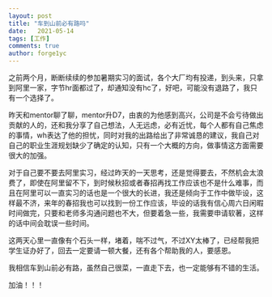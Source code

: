 ```yaml
---
layout: post
title: "车到山前必有路吗"
date:   2021-05-14
tags: [工作]
comments: true
author: forge1yc 
---
```


之前两个月，断断续续的参加暑期实习的面试，各个大厂均有投递，到头来，只拿到阿里一家，字节hr面都过了，却通知没有hc了，好吧，可能没有退路了，我只有一个选择了。

昨天和mentor聊了聊，mentor升D7，由衷的为他感到高兴，公司是不会亏待做出贡献的人的，还和我分享了自己想法，人无远虑，必有近忧，每个人都有自己焦虑的事情，wh表达了他的担忧，同时对我的出路给出了非常诚恳的建议，我自己对自己的职业生涯规划缺少了确定的认知，只有一个大概的方向，做事情这方面需要很大的加强。

对于自己要不要去阿里实习，经过昨天的一天思考，还是觉得要去，不然机会太浪费了，即使在阿里留不下，到时候秋招或者春招再找工作应该也不是什么难事，而且在阿里可以一直实习的话也是一个很大的长进，我还是倾向于工作中做毕设，这样最不济，来年的春招我也可以找到一份工作应该，毕设的话我有信心周六日闲暇时间做完，只要和老师多沟通问题也不大，但要着急一些，我需要申请软著，这样的话中间会耽误一些时间。

这两天心里一直像有个石头一样，堵着，喘不过气，不过XY太棒了，已经帮我把学生证办好了，回去一定要请一顿大餐，还有各个帮助我的人，要感恩。

我相信车到山前必有路，虽然自己很菜，一直走下去，也一定能够有不错的生活。

加油！！！